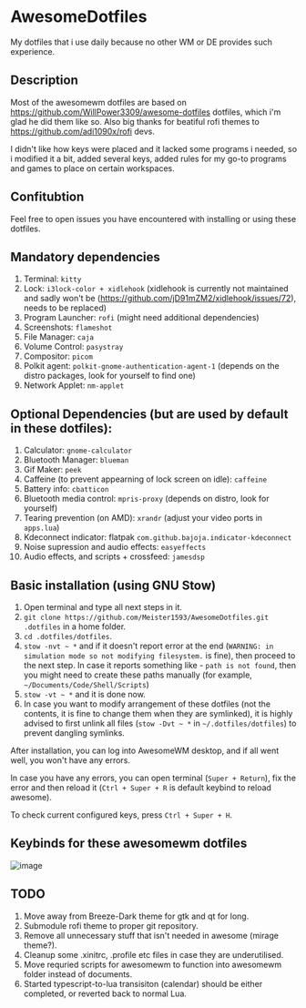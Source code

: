 # AwesomeDotfiles
My dotfiles that i use daily because no other WM or DE provides such experience.

## Description
Most of the awesomewm dotfiles are based on https://github.com/WillPower3309/awesome-dotfiles dotfiles, which i'm glad he did them like so. Also big thanks for beatiful rofi themes to https://github.com/adi1090x/rofi devs.

I didn't like how keys were placed and it lacked some programs i needed, so i modified it a bit, added several keys, added rules for my go-to programs and games to place on certain workspaces.

## Confitubtion
Feel free to open issues you have  encountered with installing or using these dotfiles.

## Mandatory dependencies
1. Terminal: `kitty`
2. Lock: `i3lock-color + xidlehook` (xidlehook is currently not maintained and sadly won't be (https://github.com/jD91mZM2/xidlehook/issues/72), needs to be replaced)
3. Program Launcher: `rofi` (might need additional dependencies)
4. Screenshots: `flameshot`
5. File Manager: `caja`
6. Volume Control: `pasystray`
7. Compositor: `picom`
8. Polkit agent: `polkit-gnome-authentication-agent-1` (depends on the distro packages, look for yourself to find one)
9. Network Applet: `nm-applet`

## Optional Dependencies (but are used by default in these dotfiles):
1. Calculator: `gnome-calculator`
2. Bluetooth Manager: `blueman`
3. Gif Maker: `peek`
4. Caffeine (to prevent appearning of lock screen on idle): `caffeine`
5. Battery info: `cbatticon`
6. Bluetooth media control: `mpris-proxy` (depends on distro, look for yourself)
7. Tearing prevention (on AMD): `xrandr` (adjust your video ports in `apps.lua`)
8. Kdeconnect indicator: flatpak `com.github.bajoja.indicator-kdeconnect`
9. Noise supression and audio effects: `easyeffects`
10. Audio effects, and scripts + crossfeed: `jamesdsp`

## Basic installation (using GNU Stow)
1. Open terminal and type all next steps in it.
2. `git clone https://github.com/Meister1593/AwesomeDotfiles.git .dotfiles` in a home folder.
3. `cd .dotfiles/dotfiles`.
4. `stow -nvt ~ *` and if it doesn't report error at the end (`WARNING: in simulation mode so not modifying filesystem.` is fine), then proceed to the next step. In case it reports something like - `path is not found`, then you might need to create these paths manually (for example, `~/Documents/Code/Shell/Scripts`)
5. `stow -vt ~ *` and it is done now.
6. In case you want to modify arrangement of these dotfiles (not the contents, it is fine to change them when they are symlinked), it is highly advised to first unlink all files (`stow -Dvt ~ *` in `~/.dotfiles/dotfiles`) to prevent dangling symlinks.

After installation, you can log into AwesomeWM desktop, and if all went well, you won't have any errors. 

In case you have any errors, you can open terminal (`Super + Return`), fix the error and then reload it (`Ctrl + Super + R` is default keybind to reload awesome).

To check current configured keys, press `Ctrl + Super + H`.

## Keybinds for these awesomewm dotfiles 
![image](https://user-images.githubusercontent.com/7141787/154796761-5a0e1af8-aaad-4908-9904-112d0b9034a3.png)

## TODO
  1. Move away from Breeze-Dark theme for gtk and qt for long.
  2. Submodule rofi theme to proper git repository.
  3. Remove all unnecessary stuff that isn't needed in awesome (mirage theme?).
  4. Cleanup some .xinitrc, .profile etc files in case they are underutilised.
  5. Move requried scripts for awesomewm to function into awesomewm folder instead of documents.
  6. Started typescript-to-lua transisiton (calendar) should be either completed, or reverted back to normal Lua.
